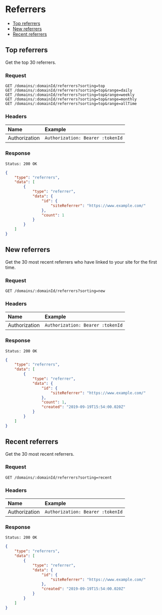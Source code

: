 # Referrers

- [Top referrers](#top-referrers)
- [New referrers](#new-referrers)
- [Recent referrers](#recent-referrers)

## Top referrers

Get the top 30 referrers.

### Request

```
GET /domains/:domainId/referrers?sorting=top
GET /domains/:domainId/referrers?sorting=top&range=daily
GET /domains/:domainId/referrers?sorting=top&range=weekly
GET /domains/:domainId/referrers?sorting=top&range=monthly
GET /domains/:domainId/referrers?sorting=top&range=allTime
```

### Headers

| Name | Example |
|:-----------|:------------|
| Authorization | `Authorization: Bearer :tokenId` |

### Response

```
Status: 200 OK
```

```json
{
	"type": "referrers",
	"data": [
		{
			"type": "referrer",
			"data": {
				"id": {
					"siteReferrer": "https://www.example.com/"
				},
				"count": 1
			}
		}
	]
}
```

## New referrers

Get the 30 most recent referrers who have linked to your site for the first time.

### Request

```
GET /domains/:domainId/referrers?sorting=new
```

### Headers

| Name | Example |
|:-----------|:------------|
| Authorization | `Authorization: Bearer :tokenId` |

### Response

```
Status: 200 OK
```

```json
{
	"type": "referrers",
	"data": [
		{
			"type": "referrer",
			"data": {
				"id": {
					"siteReferrer": "https://www.example.com/"
				},
				"count": 1,
				"created": "2019-09-19T15:54:00.020Z"
			}
		}
	]
}
```

## Recent referrers

Get the 30 most recent referrers.

### Request

```
GET /domains/:domainId/referrers?sorting=recent
```

### Headers

| Name | Example |
|:-----------|:------------|
| Authorization | `Authorization: Bearer :tokenId` |

### Response

```
Status: 200 OK
```

```json
{
	"type": "referrers",
	"data": [
		{
			"type": "referrer",
			"data": {
				"id": {
					"siteReferrer": "https://www.example.com/"
				},
				"created": "2019-09-19T15:54:00.020Z"
			}
		}
	]
}
```